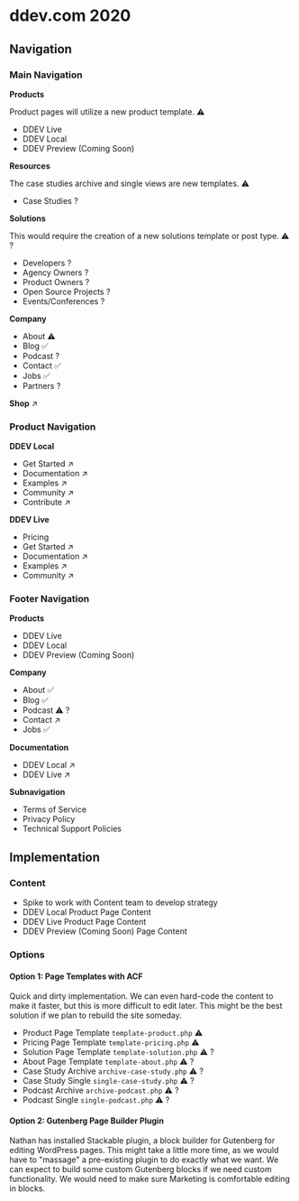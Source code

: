 # ddev.com 2020

## Navigation

### Main Navigation

**Products**

Product pages will utilize a new product template. ⚠️

- DDEV Live
- DDEV Local
- DDEV Preview (Coming Soon)

**Resources**

The case studies archive and single views are new templates. ⚠️

- Case Studies ?

**Solutions**

This would require the creation of a new solutions template or post type. ⚠️ ?
 
- Developers ?
- Agency Owners ?
- Product Owners ?
- Open Source Projects ?
- Events/Conferences ?

**Company**

- About ⚠️
- Blog ✅
- Podcast ?
- Contact ✅
- Jobs ✅
- Partners ?

**Shop** ↗️

### Product Navigation

**DDEV Local**

- Get Started ↗️
- Documentation ↗️
- Examples ↗️
- Community ↗️
- Contribute ↗️

**DDEV Live**

- Pricing
- Get Started ↗️
- Documentation ↗️
- Examples ↗️
- Community ↗️

### Footer Navigation

**Products**

- DDEV Live
- DDEV Local
- DDEV Preview (Coming Soon)

**Company**

- About ✅
- Blog ✅
- Podcast  ⚠️ ? 
- Contact ↗️
- Jobs ✅

**Documentation**

- DDEV Local ↗️
- DDEV Live ↗️

**Subnavigation**

- Terms of Service
- Privacy Policy
- Technical Support Policies

## Implementation

### Content

- Spike to work with Content team to develop strategy
- DDEV Local Product Page Content
- DDEV Live Product Page Content
- DDEV Preview (Coming Soon) Page Content

### Options

#### Option 1: Page Templates with ACF

Quick and dirty implementation. We can even hard-code the content to make it faster, but this is more difficult to edit later. This might be the best solution if we plan to rebuild the site someday.

- Product Page Template `template-product.php` ⚠️
- Pricing Page Template `template-pricing.php` ⚠️
- Solution Page Template `template-solution.php` ⚠️ ?
- About Page Template `template-about.php` ⚠️ ?
- Case Study Archive `archive-case-study.php` ⚠️ ?
- Case Study Single `single-case-study.php` ⚠️ ?
- Podcast Archive `archive-podcast.php` ⚠️ ?
- Podcast Single `single-podcast.php` ⚠️ ?

#### Option 2: Gutenberg Page Builder Plugin

Nathan has installed Stackable plugin, a block builder for Gutenberg for editing WordPress pages. This might take a little more time, as we would have to "massage" a pre-existing plugin to do exactly what we want. We can expect to build some custom Gutenberg blocks if we need custom functionality. We would need to make sure Marketing is comfortable editing in blocks.

